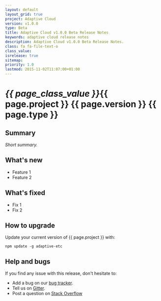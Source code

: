 ```yaml
---
layout: default
layout_grid: true
project: Adaptive Cloud
version: v1.0.0
type: Beta
title: Adaptive Cloud v1.0.0 Beta Release Notes
keywords: adaptive cloud release notes
description: Adaptive Cloud v1.0.0 Beta Release Notes.
class: fa fa-file-text-o
class_value:
isrelease: true
sitemap:
priority: 1.0
lastmod: 2015-11-02T11:07:00+01:00
---
```

<h1><i class="{{ page.class }}" style="width: 55px;">{{ page_class_value }}</i>{{ page.project }} {{ page.version }} {{ page.type }}</h1>

## Summary

*Short summary.*

## What's new

* Feature 1
* Feature 2

## What's fixed

* Fix 1
* Fix 2

## How to upgrade

Update your current version of {{ page.project }} with:

```
npm update -g adaptive-etc
```

Help and bugs
--------------

If you find any issue with this release, don't hesitate to:


- Add a bug on our [bug tracker](/help/20-issues/).
- Tell us on [Gitter](https://gitter.im/AdaptiveMe/AdaptiveMe.github.io).
- Post a question on [Stack Overflow](http://stackoverflow.com/tags/adaptiveme/info)
